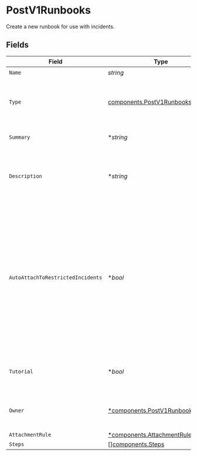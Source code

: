 # PostV1Runbooks

Create a new runbook for use with incidents.


## Fields

| Field                                                                                                                                                                                                               | Type                                                                                                                                                                                                                | Required                                                                                                                                                                                                            | Description                                                                                                                                                                                                         |
| ------------------------------------------------------------------------------------------------------------------------------------------------------------------------------------------------------------------- | ------------------------------------------------------------------------------------------------------------------------------------------------------------------------------------------------------------------- | ------------------------------------------------------------------------------------------------------------------------------------------------------------------------------------------------------------------- | ------------------------------------------------------------------------------------------------------------------------------------------------------------------------------------------------------------------- |
| `Name`                                                                                                                                                                                                              | *string*                                                                                                                                                                                                            | :heavy_check_mark:                                                                                                                                                                                                  | N/A                                                                                                                                                                                                                 |
| `Type`                                                                                                                                                                                                              | [components.PostV1RunbooksType](../../models/components/postv1runbookstype.md)                                                                                                                                      | :heavy_check_mark:                                                                                                                                                                                                  | Deprecated, but still required. Please just use 'incident'                                                                                                                                                          |
| `Summary`                                                                                                                                                                                                           | **string*                                                                                                                                                                                                           | :heavy_minus_sign:                                                                                                                                                                                                  | Deprecated. Use description                                                                                                                                                                                         |
| `Description`                                                                                                                                                                                                       | **string*                                                                                                                                                                                                           | :heavy_minus_sign:                                                                                                                                                                                                  | A longer description about the Runbook. Supports markdown format                                                                                                                                                    |
| `AutoAttachToRestrictedIncidents`                                                                                                                                                                                   | **bool*                                                                                                                                                                                                             | :heavy_minus_sign:                                                                                                                                                                                                  | Whether or not this runbook should be automatically attached to restricted incidents. Note that setting this to `true` will prevent it from being attached to public incidents, even manually. Defaults to `false`. |
| `Tutorial`                                                                                                                                                                                                          | **bool*                                                                                                                                                                                                             | :heavy_minus_sign:                                                                                                                                                                                                  | Whether or not this runbook is a tutorial runbook                                                                                                                                                                   |
| `Owner`                                                                                                                                                                                                             | [*components.PostV1RunbooksOwner](../../models/components/postv1runbooksowner.md)                                                                                                                                   | :heavy_minus_sign:                                                                                                                                                                                                  | An object representing a Team that owns the runbook                                                                                                                                                                 |
| `AttachmentRule`                                                                                                                                                                                                    | [*components.AttachmentRule](../../models/components/attachmentrule.md)                                                                                                                                             | :heavy_minus_sign:                                                                                                                                                                                                  | N/A                                                                                                                                                                                                                 |
| `Steps`                                                                                                                                                                                                             | [][components.Steps](../../models/components/steps.md)                                                                                                                                                              | :heavy_minus_sign:                                                                                                                                                                                                  | N/A                                                                                                                                                                                                                 |